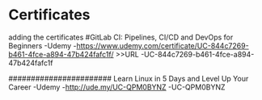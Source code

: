 # Certificates
adding the certificates
#GitLab CI: Pipelines, CI/CD and DevOps for Beginners
-Udemy
-https://www.udemy.com/certificate/UC-844c7269-b461-4fce-a894-47b424fafc1f/ >>URL
-UC-844c7269-b461-4fce-a894-47b424fafc1f

#######################
Learn Linux in 5 Days and Level Up Your Career
-Udemy
-http://ude.my/UC-QPM0BYNZ
-UC-QPM0BYNZ
